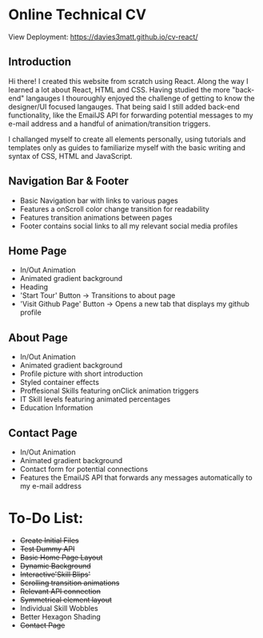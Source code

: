 # Online Technical CV

View Deployment: https://davies3matt.github.io/cv-react/

## Introduction
Hi there! I created this website from scratch using React. Along the way I learned a lot about React, HTML and CSS. Having studied the more "back-end" langauges I thouroughly enjoyed the challenge of getting to know the designer/UI focused langauges. That being said I still added back-end functionality, like the EmailJS API for forwarding potential messages to my e-mail address and a handful of animation/transition triggers. 

I challanged myself to create all elements personally, using tutorials and templates only as guides to familiarize myself with the basic writing and syntax of CSS, HTML and JavaScript.

## Navigation Bar & Footer
- Basic Navigation bar with links to various pages
- Features a onScroll color change transition for readability
- Features transition animations between pages
- Footer contains social links to all my relevant social media profiles

## Home Page
- In/Out Animation
- Animated gradient background
- Heading
- 'Start Tour' Button -> Transitions to about page
- 'Visit Github Page' Button -> Opens a new tab that displays my github profile


## About Page
- In/Out Animation
- Animated gradient background
- Profile picture with short introduction 
- Styled container effects
- Proffesional Skills featuring onClick animation triggers
- IT Skill levels featuring animated percentages
- Education Information

## Contact Page
- In/Out Animation
- Animated gradient background
- Contact form for potential connections
- Features the EmailJS API that forwards any messages automatically to my e-mail address


# To-Do List:
- ~~Create Initial Files~~
- ~~Test Dummy API~~
- ~~Basic Home Page Layout~~
- ~~Dynamic Background~~
- ~~Interactive'Skill Blips'~~
- ~~Scrolling transition animations~~
- ~~Relevant API connection~~
- ~~Symmetrical element layout~~
- Individual Skill Wobbles
- Better Hexagon Shading
- ~~Contact Page~~

